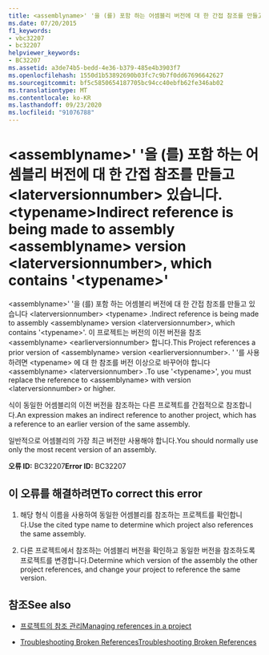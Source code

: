 ```yaml
---
title: <assemblyname>' '을 (를) 포함 하는 어셈블리 버전에 대 한 간접 참조를 만들고 <laterversionnumber> 있습니다. <typename>
ms.date: 07/20/2015
f1_keywords:
- vbc32207
- bc32207
helpviewer_keywords:
- BC32207
ms.assetid: a3de74b5-bedd-4e36-b379-485e4b3903f7
ms.openlocfilehash: 1550d1b53892690b03fc7c9b7f0dd67696642627
ms.sourcegitcommit: bf5c5850654187705bc94cc40ebfb62fe346ab02
ms.translationtype: MT
ms.contentlocale: ko-KR
ms.lasthandoff: 09/23/2020
ms.locfileid: "91076788"
---
```

# <a name="indirect-reference-is-being-made-to-assembly-assemblyname-version-laterversionnumber-which-contains-typename"></a><span data-ttu-id="40f27-102">\<assemblyname>' '을 (를) 포함 하는 어셈블리 버전에 대 한 간접 참조를 만들고 \<laterversionnumber> 있습니다. \<typename></span><span class="sxs-lookup"><span data-stu-id="40f27-102">Indirect reference is being made to assembly \<assemblyname> version \<laterversionnumber>, which contains '\<typename>'</span></span>

<span data-ttu-id="40f27-103">\<assemblyname>' '을 (를) 포함 하는 어셈블리 버전에 대 한 간접 참조를 만들고 있습니다 \<laterversionnumber> \<typename> .</span><span class="sxs-lookup"><span data-stu-id="40f27-103">Indirect reference is being made to assembly \<assemblyname> version \<laterversionnumber>, which contains '\<typename>'.</span></span> <span data-ttu-id="40f27-104">이 프로젝트는 버전의 이전 버전을 참조 \<assemblyname> \<earlierversionnumber> 합니다.</span><span class="sxs-lookup"><span data-stu-id="40f27-104">This Project references a prior version of \<assemblyname> version \<earlierversionnumber>.</span></span> <span data-ttu-id="40f27-105">' '를 사용 하려면 \<typename> 에 대 한 참조를 버전 이상으로 바꾸어야 합니다 \<assemblyname> \<laterversionnumber> .</span><span class="sxs-lookup"><span data-stu-id="40f27-105">To use '\<typename>', you must replace the reference to \<assemblyname> with version \<laterversionnumber> or higher.</span></span>  
  
 <span data-ttu-id="40f27-106">식이 동일한 어셈블리의 이전 버전을 참조하는 다른 프로젝트를 간접적으로 참조합니다.</span><span class="sxs-lookup"><span data-stu-id="40f27-106">An expression makes an indirect reference to another project, which has a reference to an earlier version of the same assembly.</span></span>  
  
 <span data-ttu-id="40f27-107">일반적으로 어셈블리의 가장 최근 버전만 사용해야 합니다.</span><span class="sxs-lookup"><span data-stu-id="40f27-107">You should normally use only the most recent version of an assembly.</span></span>  
  
 <span data-ttu-id="40f27-108">**오류 ID:** BC32207</span><span class="sxs-lookup"><span data-stu-id="40f27-108">**Error ID:** BC32207</span></span>  
  
## <a name="to-correct-this-error"></a><span data-ttu-id="40f27-109">이 오류를 해결하려면</span><span class="sxs-lookup"><span data-stu-id="40f27-109">To correct this error</span></span>  
  
1. <span data-ttu-id="40f27-110">해당 형식 이름을 사용하여 동일한 어셈블리를 참조하는 프로젝트를 확인합니다.</span><span class="sxs-lookup"><span data-stu-id="40f27-110">Use the cited type name to determine which project also references the same assembly.</span></span>  
  
2. <span data-ttu-id="40f27-111">다른 프로젝트에서 참조하는 어셈블리 버전을 확인하고 동일한 버전을 참조하도록 프로젝트를 변경합니다.</span><span class="sxs-lookup"><span data-stu-id="40f27-111">Determine which version of the assembly the other project references, and change your project to reference the same version.</span></span>  
  
## <a name="see-also"></a><span data-ttu-id="40f27-112">참조</span><span class="sxs-lookup"><span data-stu-id="40f27-112">See also</span></span>

- [<span data-ttu-id="40f27-113">프로젝트의 참조 관리</span><span class="sxs-lookup"><span data-stu-id="40f27-113">Managing references in a project</span></span>](/visualstudio/ide/managing-references-in-a-project)

- [<span data-ttu-id="40f27-114">Troubleshooting Broken References</span><span class="sxs-lookup"><span data-stu-id="40f27-114">Troubleshooting Broken References</span></span>](/visualstudio/ide/troubleshooting-broken-references)
